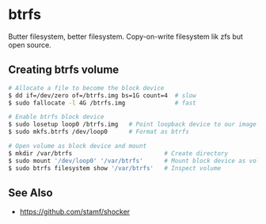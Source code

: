 # btrfs
Butter filesystem, better filesystem. Copy-on-write filesystem lik zfs but open
source.

## Creating btrfs volume
```sh
# Allocate a file to become the block device
$ dd if=/dev/zero of=/btrfs.img bs=1G count=4  # slow
$ sudo fallocate -l 4G /btrfs.img              # fast

# Enable btrfs block device
$ sudo losetup loop0 /btrfs.img   # Point loopback device to our image
$ sudo mkfs.btrfs /dev/loop0      # Format as btrfs

# Open volume as block device and mount
$ mkdir /var/btrfs                          # Create directory
$ sudo mount '/dev/loop0' '/var/btrfs'      # Mount block device as volume
$ sudo btrfs filesystem show '/var/btrfs'   # Inspect volume
```

## See Also
- https://github.com/stamf/shocker
